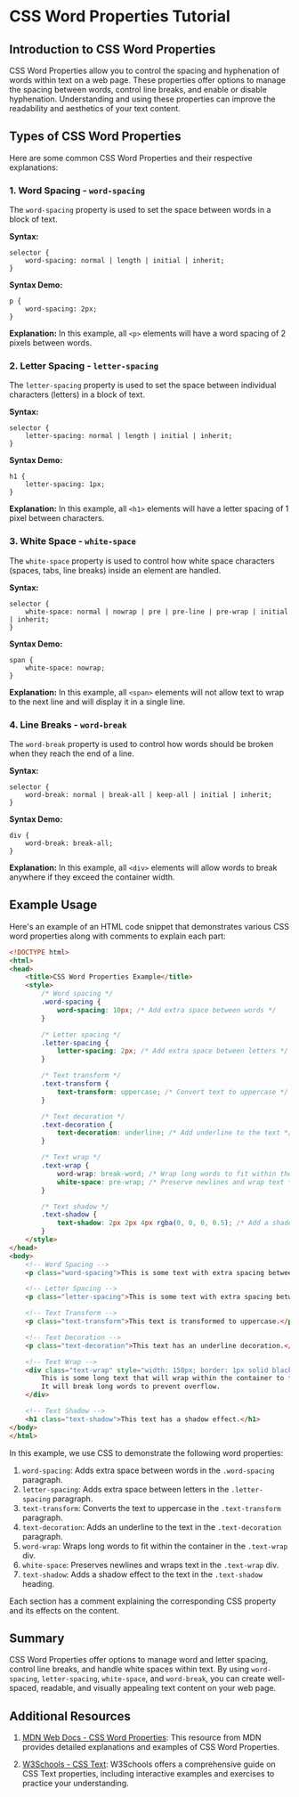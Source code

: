# CSS Word Properties Tutorial

## Introduction to CSS Word Properties

CSS Word Properties allow you to control the spacing and hyphenation of words within text on a web page. These properties offer options to manage the spacing between words, control line breaks, and enable or disable hyphenation. Understanding and using these properties can improve the readability and aesthetics of your text content.

## Types of CSS Word Properties

Here are some common CSS Word Properties and their respective explanations:

### 1. Word Spacing - `word-spacing`

The `word-spacing` property is used to set the space between words in a block of text.

**Syntax:**
```
selector {
    word-spacing: normal | length | initial | inherit;
}
```

**Syntax Demo:**
```
p {
    word-spacing: 2px;
}
```

**Explanation:**
In this example, all `<p>` elements will have a word spacing of 2 pixels between words.

### 2. Letter Spacing - `letter-spacing`

The `letter-spacing` property is used to set the space between individual characters (letters) in a block of text.

**Syntax:**
```
selector {
    letter-spacing: normal | length | initial | inherit;
}
```

**Syntax Demo:**
```
h1 {
    letter-spacing: 1px;
}
```

**Explanation:**
In this example, all `<h1>` elements will have a letter spacing of 1 pixel between characters.

### 3. White Space - `white-space`

The `white-space` property is used to control how white space characters (spaces, tabs, line breaks) inside an element are handled.

**Syntax:**
```
selector {
    white-space: normal | nowrap | pre | pre-line | pre-wrap | initial | inherit;
}
```

**Syntax Demo:**
```
span {
    white-space: nowrap;
}
```

**Explanation:**
In this example, all `<span>` elements will not allow text to wrap to the next line and will display it in a single line.

### 4. Line Breaks - `word-break`

The `word-break` property is used to control how words should be broken when they reach the end of a line.

**Syntax:**
```
selector {
    word-break: normal | break-all | keep-all | initial | inherit;
}
```

**Syntax Demo:**
```
div {
    word-break: break-all;
}
```

**Explanation:**
In this example, all `<div>` elements will allow words to break anywhere if they exceed the container width.


## Example Usage
 Here's an example of an HTML code snippet that demonstrates various CSS word properties along with comments to explain each part:

```html
<!DOCTYPE html>
<html>
<head>
    <title>CSS Word Properties Example</title>
    <style>
        /* Word spacing */
        .word-spacing {
            word-spacing: 10px; /* Add extra space between words */
        }

        /* Letter spacing */
        .letter-spacing {
            letter-spacing: 2px; /* Add extra space between letters */
        }

        /* Text transform */
        .text-transform {
            text-transform: uppercase; /* Convert text to uppercase */
        }

        /* Text decoration */
        .text-decoration {
            text-decoration: underline; /* Add underline to the text */
        }

        /* Text wrap */
        .text-wrap {
            word-wrap: break-word; /* Wrap long words to fit within the container */
            white-space: pre-wrap; /* Preserve newlines and wrap text */
        }

        /* Text shadow */
        .text-shadow {
            text-shadow: 2px 2px 4px rgba(0, 0, 0, 0.5); /* Add a shadow to the text */
        }
    </style>
</head>
<body>
    <!-- Word Spacing -->
    <p class="word-spacing">This is some text with extra spacing between words.</p>

    <!-- Letter Spacing -->
    <p class="letter-spacing">This is some text with extra spacing between letters.</p>

    <!-- Text Transform -->
    <p class="text-transform">This text is transformed to uppercase.</p>

    <!-- Text Decoration -->
    <p class="text-decoration">This text has an underline decoration.</p>

    <!-- Text Wrap -->
    <div class="text-wrap" style="width: 150px; border: 1px solid black;">
        This is some long text that will wrap within the container to fit the width.
        It will break long words to prevent overflow.
    </div>

    <!-- Text Shadow -->
    <h1 class="text-shadow">This text has a shadow effect.</h1>
</body>
</html>
```

In this example, we use CSS to demonstrate the following word properties:

1. `word-spacing`: Adds extra space between words in the `.word-spacing` paragraph.
2. `letter-spacing`: Adds extra space between letters in the `.letter-spacing` paragraph.
3. `text-transform`: Converts the text to uppercase in the `.text-transform` paragraph.
4. `text-decoration`: Adds an underline to the text in the `.text-decoration` paragraph.
5. `word-wrap`: Wraps long words to fit within the container in the `.text-wrap` div.
6. `white-space`: Preserves newlines and wraps text in the `.text-wrap` div.
7. `text-shadow`: Adds a shadow effect to the text in the `.text-shadow` heading.

Each section has a comment explaining the corresponding CSS property and its effects on the content.

## Summary

CSS Word Properties offer options to manage word and letter spacing, control line breaks, and handle white spaces within text. By using `word-spacing`, `letter-spacing`, `white-space`, and `word-break`, you can create well-spaced, readable, and visually appealing text content on your web page.

## Additional Resources

1. [MDN Web Docs - CSS Word Properties](https://developer.mozilla.org/en-US/docs/Web/CSS/CSS_Text#Word_properties): This resource from MDN provides detailed explanations and examples of CSS Word Properties.

2. [W3Schools - CSS Text](https://www.w3schools.com/css/css_text.asp): W3Schools offers a comprehensive guide on CSS Text properties, including interactive examples and exercises to practice your understanding.